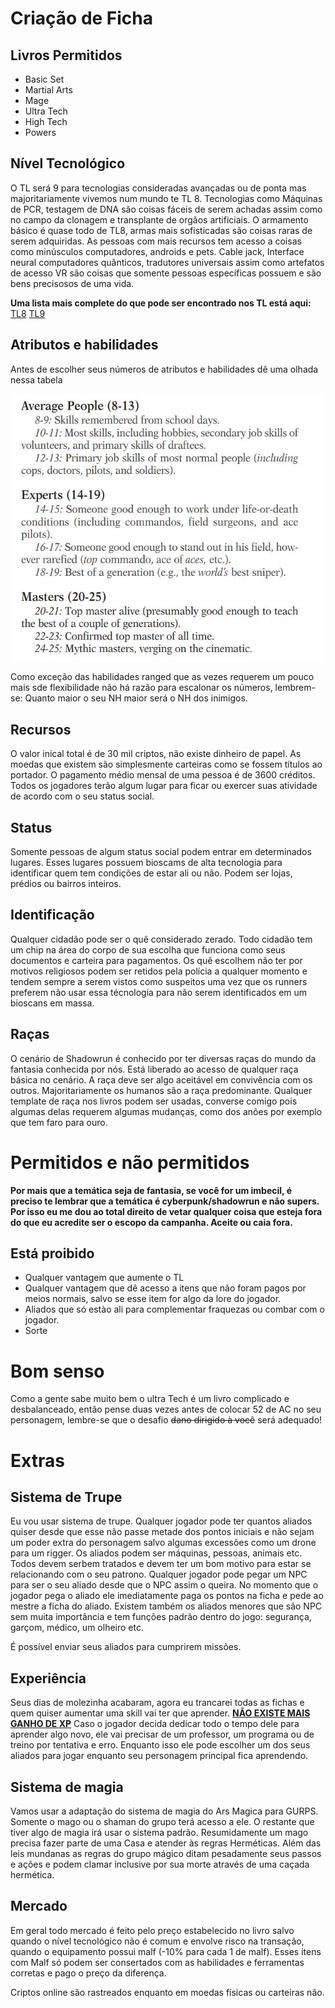 # Criação de Ficha

## Livros Permitidos
- Basic Set
- Martial Arts
- Mage
- Ultra Tech
- High Tech
- Powers

## Nível Tecnológico 

O TL será 9 para tecnologias consideradas avançadas ou de ponta mas majoritariamente vivemos num mundo te TL 8. Tecnologias como Máquinas de PCR, testagem de DNA são coisas fáceis de serem achadas assim como no campo da clonagem e transplante de orgãos artificiais. O armamento básico é quase todo de TL8, armas mais sofisticadas são coisas raras de serem adquiridas. 
As pessoas com mais recursos tem acesso a coisas como minúsculos computadores, androids e pets. 
Cable jack, Interface neural computadores quânticos, tradutores universais assim como artefatos de acesso VR são coisas que somente pessoas específicas possuem e são bens precisosos de uma vida. 

**Uma lista mais complete do que pode ser encontrado nos TL está aqui:**
[TL8](https://gurps.fandom.com/wiki/TL8_(The_Digital_Age))
[TL9](https://gurps.fandom.com/wiki/TL9_(The_Microtech_Age))

## Atributos e habilidades

Antes de escolher seus números de atributos e habilidades dê uma olhada nessa tabela 
<p align="center"> 
<img src="https://github.com/Boifuba/Ars-Magica/blob/main/Imagens/220862541_5739428436132426_7953456147129271508_n.png">
</p>

Como exceção das habilidades ranged que as vezes requerem um pouco mais sde flexibilidade não há razão para escalonar os números, lembrem-se: Quanto maior o seu NH maior será o NH dos inimigos.

## Recursos
O valor inical total é de 30 mil criptos, não existe dinheiro de papel. As moedas que existem são simplesmente carteiras como se fossem títulos ao portador. O pagamento médio mensal de uma pessoa é de 3600 créditos. Todos os jogadores terão algum lugar para ficar ou exercer suas atividade de acordo com o seu status social.

## Status
Somente pessoas de algum status social podem entrar em determinados lugares. Esses lugares possuem bioscams de alta tecnologia para identificar quem tem condições de estar ali ou não. Podem ser lojas, prédios ou bairros inteiros.

## Identificação
Qualquer cidadão pode ser o quê considerado zerado. Todo cidadão tem um chip na área do corpo de sua escolha que funciona como seus documentos e carteira para pagamentos. Os quê escolhem não ter por motivos religiosos podem ser retidos pela polícia a qualquer momento e tendem sempre a serem vistos como suspeitos uma vez que os runners preferem não usar essa técnologia para não serem identificados em um bioscans em massa. 

## Raças

O cenário de Shadowrun é conhecido por ter diversas raças do mundo da fantasia conhecida por nós. Está liberado ao acesso de qualquer raça básica no cenário. A raça deve ser algo aceitável em convivência com os outros. Majoritariamente os humanos são a raça predominante. Qualquer template de raça nos livros podem ser usadas, converse comigo pois algumas delas requerem algumas mudanças, como dos anões por exemplo que tem faro para ouro. 

# Permitidos e não permitidos
**Por mais que a temática seja de fantasia, se você for um imbecil, é preciso te lembrar que a temática é cyberpunk/shadowrun e não supers. Por isso eu me dou ao total direito de vetar qualquer coisa que esteja fora do que eu acredite ser o escopo da campanha. Aceite ou caia fora.**

## Está proibido

* Qualquer vantagem que aumente o TL
* Qualquer vantagem que dê acesso a itens que não foram pagos por meios normais, salvo se esse item for algo da lore do jogador.
* Aliados que só estào ali para complementar fraquezas ou combar com o jogador. 
* Sorte 

# Bom senso

Como a gente sabe muito bem o ultra Tech é um livro complicado e desbalanceado, então pense duas vezes antes de colocar 52 de AC no seu personagem, lembre-se que o desafio ~~dano dirigido à você~~ será adequado!

# Extras

## Sistema de Trupe
Eu vou usar sistema de trupe. Qualquer jogador pode ter quantos aliados quiser desde que esse não passe metade dos pontos iniciais e não sejam um poder extra do personagem salvo algumas excessões como um drone para um rigger. 
Os aliados podem ser máquinas, pessoas, animais etc. Todos devem serbem tratados e devem ter um bom motivo para estar se relacionando com o seu patrono. 
Qualquer jogador pode pegar um NPC para ser o seu aliado desde que o NPC assim o queira. No momento que o jogador pega o aliado ele imediatamente paga os pontos na ficha e pede ao mestre a ficha do aliado. Existem também os aliados menores que são NPC sem muita importância e tem funções padrão dentro do jogo: segurança, garçom, médico, um olheiro etc. 

É possível enviar seus aliados para cumprirem missões.

## Experiência

Seus dias de molezinha acabaram, agora eu trancarei todas as fichas e quem quiser aumentar uma skill vai ter que aprender. [**NÃO EXISTE MAIS GANHO DE XP**](https://www.youtube.com/watch?v=6eutegAcOAY) Caso o jogador decida dedicar todo o tempo dele para aprender algo novo, ele vai precisar de um professor, um programa ou de treino por tentativa e erro. Enquanto isso ele pode escolher um dos seus aliados para jogar enquanto seu personagem principal fica aprendendo. 

## Sistema de magia

Vamos usar a adaptação do sistema de magia do Ars Magica para GURPS. Somente o mago ou o shaman do grupo terá acesso a ele. O restante que tiver algo de magia irá usar o sistema padrão. 
Resumidamente um mago precisa fazer parte de uma Casa e atender às regras Herméticas. Além das leis mundanas as regras do grupo mágico ditam pesadamente seus passos e ações e podem clamar inclusive por sua morte através de uma caçada hermética. 

## Mercado

Em geral todo mercado é feito pelo preço estabelecido no livro salvo quando o nível tecnológico não é comum e envolve risco na transação, quando o equipamento possui malf (-10% para cada 1 de malf). Esses itens com Malf só podem ser consertados com as habilidades e ferramentas corretas e pago o preço da diferença. 

Criptos online são rastreados enquanto em moedas físicas ou carteiras não.